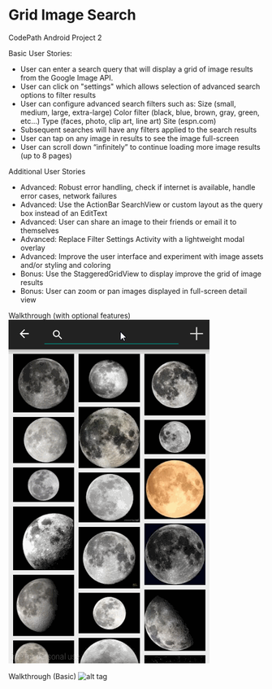 # Grid Image Search
CodePath Android Project 2


Basic User Stories:
- User can enter a search query that will display a grid of image results from the Google Image API.
- User can click on "settings" which allows selection of advanced search options to filter results
- User can configure advanced search filters such as:
		Size (small, medium, large, extra-large)
		Color filter (black, blue, brown, gray, green, etc...)
		Type (faces, photo, clip art, line art)
		Site (espn.com)
- Subsequent searches will have any filters applied to the search results
- User can tap on any image in results to see the image full-screen
- User can scroll down “infinitely” to continue loading more image results (up to 8 pages)

Additional User Stories
- Advanced: Robust error handling, check if internet is available, handle error cases, network failures
- Advanced: Use the ActionBar SearchView or custom layout as the query box instead of an EditText
- Advanced: User can share an image to their friends or email it to themselves
- Advanced: Replace Filter Settings Activity with a lightweight modal overlay
- Advanced: Improve the user interface and experiment with image assets and/or styling and coloring
- Bonus: Use the StaggeredGridView to display improve the grid of image results
- Bonus: User can zoom or pan images displayed in full-screen detail view


Walkthrough (with optional features)
![alt tag](walkthrough_V1.gif)


Walkthrough (Basic)
![alt tag](walkthrough_V0.gif)

